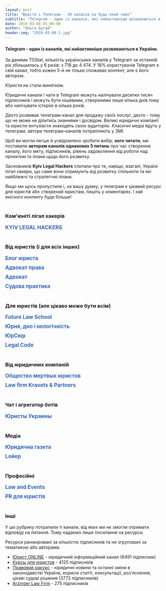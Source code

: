 ```yaml
---
layout: post
title: "Юристи і Телеграм - 20 каналів на будь-який смак"
subtitle: "Telegram - один із каналів, які найактивніше розвиваються в України."
date: 2019-03-08 05:00:00
author: "Ольга Бугай"
header-img: "2019-03-08-1.jpg"
---
```


<h4>Telegram - один із каналів, які найактивніше розвиваються в України.</h4>
<p>За даними TGStat, кількість українських каналів у Telegram за останній рік збільшилась у 6 разів: з 718 до 4 474. У 18% користувачів Telegram є свій канал, тобто кожен 5-й не тільки споживає контент, але є його автором.</p>
<p>Юристи не стали винятком.</p>
<p>Юридичні канали і чати в Telegram можуть налічувати десятки тисяч підписників і можуть бути нішевими, створеними лише кілька днів тому або налічувати історію в кілька років.</p>
<p>Дехто розвиває телеграм-канал для продажу своїх послуг, дехто - тому що не може не ділитись знаннями і досвідом. Великі юридичні компанії та юристи-ентузіасти знаходять свою аудиторію. Класичні медіа йдуть у телеграм, автори телеграм-каналів потрапляють у ЗМІ.</p>
<p>Щоб ви могли легше й усвідомлено зробити вибір, <strong>кого читати</strong>, ми поставили <strong>авторам каналів однакових 5 питань</strong> про час створення каналу, його мету, підписників, рівень задоволення від роботи над проектом та плани щодо його розвитку.</p>
<p>Засновників <strong>Kyiv Legal Hackers</strong> спитали про те, навіщо, взагалі, Україні лігал хакери, що саме вони отримують від розвитку спільноти та які найближчі та стратегічні плани.</p>
<p>Якщо ми щось пропустили і, на вашу думку, у телеграм є цікавий ресурс для юристів або створений юристам, пишіть у коментарях. І хай якісного контенту буде більше!</p>
<h3 style="padding-top:20px">Ком'юніті лігал хакерів</h3>

<div style="margin-bottom: 10px">
<label class="custom-headline" for="c1">KYIV LEGAL HACKERS</label>
<input class="show-check" id="c1" type="checkbox":checked label="KYIV LEGAL HACKERS"/>
<div class="details" style="margin-bottom: 40px">
<div class="telegram-link">
<div class="telegram-img">
<a target="_blank"  href="https://t.me/kyivlegalhackers">
  <img src="{{ site.baseurl }}/img/posts_img/telegramKLH.jpg" />
</a>
</div>
<div class="telegram-description">
<h4><a target="_blank" href="https://t.me/kyivlegalhackers">KYIV LEGAL HACKERS</a></h4>
<div class="telegram-link-gray"><a target="_blank" href="https://t.me/kyivlegalhackers">https://t.me/kyivlegalhackers</a></div>
<div class="telegram-subscribers">526 учасників</div>
</div>
</div>

<p>«Kyiv Legal Hackers - це частина міжнародної спільноти Legal Hackers в 130 містах світу. Тут ми обмінюємося досвідом та будуємо інноваційні рішення у сфері права», - так пишуть про себе лігал-хакери.</p>
<p>Нещодавно Kyiv Legal Hackers формалізували своє становище в державі і офіційно стали громадською організацією.</p>
<p>Щоб краще зрозуміти цінності, на які спираються українські лігал хакери, навіщо працюють над розвитком юридичних інновацій і що планують робити в майбутньому, 4 засновникам поставили однакові 3 питання.</p>
<p>Відповідали <strong>Денис Іванов</strong>, <strong>Валентин Півоваров</strong> та <strong>Діма Форемний</strong>.</p>
<p>У кожного, до речі, є свій цікавий досвід у розвитку юридичних інновацій.</p>

<h3 class="text-center"><img src="{{ site.baseurl }}/img/posts_img/telegramDenis Ivanov.jpg" style="max-width: 180px; border-radius: 50%;" /><div>Денис Іванов</div></h3> 

<p><strong>Навіщо Україні лігал хакери?</strong></p>
<p>Коректніше було б спитати «Навіщо лігал хакерам Україна?» Адже з першого заходу, який відбувся 20 квітня 2017 року в Одесі, за неповних 2 роки, український чаптер став одним із хедлайнерів міжнародного руху. Рахуйте самі:</p>
<ul>
<li>Перший і, поки що єдиний, європейський саміт із учасниками з понад 10 країн світу було організовано та проведено саме в Україні.</li>
<li>Перший у Східній Європі Лігал Тек Хакатон було проведено саме в Україні. Українські амбасадори надихнули та допомогли відкрити і відновити чаптери спільноти у Білорусі, Молдові, Росії, Казахстані, і (найсвіжіша новина), у найінформатизованішій країні Європи, батькивщині «стартап-єдинорогів» - в Естоніі. І це тільки на початок 2019 року. </li>
<li>Саме українських лігал хакерів запрошують для проведення спільних «Демо днів» до Польщі, Іспанії, Киргизстану та Ізраїлю.</li>
<li>Навіть на відстані десятків тисяч кілометрів українські амбасадори консультують та допомагають з проведенням локальних та міжнародних івентів в країнах Азії.</li> 
</ul>
<p>Особисто моя думка, що в України є все для того, щоб бути центром юридичних інновацій. Це звучить дещо абсурдно, враховуючи сучасні проблеми в судовій системі, правоохоронній діяльності та секторах державного і місцевого самоврядування. Але саме знаходження поза зоною комфорту продукує появу проривних ідей та виникнення прошарку талановитих дисрапторів.</p>
<p><strong>Що саме ти отримуєш від розвитку ком'юніті?</strong></p>
<p>Я - архітектор ком’юніті. А що отримує архітектор? Він створює та залишає по собі надбання, яке слугує людству і є основою для подальшого розвитку. У випадку з Лігал Хакерз цим надбанням є екосистема, яка максимально прискорює зріст кожного її суб'єкта - від ідеї до працюючого лігал тек сервісу. І побудувати таку систему із замкненим циклом, твердою основою, міцним партнерством, максимальними міжнародними можливостями і потужною підтримкою з боку національної спільноти та міжнародних колег - це і є першою сходинкою для якісного прориву.</p>
<p><strong>Який бажаний найкращий довгостроковий стратегічний результат і результат, який бажаний протягом цього року?</strong></p>
<p>Минулі півтора роки ми присвятили тому, щоб сформувати ком'юніті та голосно заявити про нього, залучити найкращих та найталановитіших представників сучасної української інноваційної юриспруденції. І нам це вдалось настільки, що третій рік поспіль українці - серед лідерів світових юридичних конкурсів та змагань. А на цьогорічному «Innovation Justice Forum» в Peace Palace в Гаазі кількість представників України перевищила 15 осіб (учасники, спікери, ментори, організатори, команди, партнери, глядачі). Ще три роки тому там було не більше 2 людей від країни. Починаючи з січня 2019 року наша метрика - не кількість учасників, а якість іх знань, досвідченості, їх продуктів та сервісів. Друге завдання на цей рік - це максимальна колаборація з іншими чаптерами. Не раз на рік у межах одноденного саміту. А систематичні івенти, спільні проекти, інтернаціональні команди. Для того, щоб проникнення та обмін досвідом і знаннями був максимально глобалізованим. Ми почали це робити з грудня 2018 року, коли вперше в історії провели одночасно в 4 країнах світу Хакатон з доступу до правосуддя. Більше 60+ команд одночасно створювали сервіси для того, щоб полегшити звичайним людям можливості отримання правової допомоги та захисту своїх прав. Саме в напрямку збільшення охоплення в практичних проектах та заходах я вбачаю наступні успіхи спільноти. Адже на теперішній час - це 10 000+ найіноваційніших юристів у майже 130 країнах світу. Такий потужний юридичний ресурс не може простоювати без користі для людства. Це було б злочином.</p>

<h3 class="text-center"><img src="{{ site.baseurl }}/img/posts_img/telegramValentyn Pivovarov.jpg" style="max-width: 180px; border-radius: 50%;" /><div>Валентин Півоваров</div></h3> 

<p><strong>Навіщо Україні лігал хакери?</strong></p>
<p>Україна є країною з великим потенціалом в IT-індустрії, з дуже розумними і талановитими людьми. У нас багато добрих юристів і непогана теоретична юридична освіта. Разом з тим, у нас багато проблем із правосуддям, із доступом до правосуддя. Багато людей не можуть дозволити собі юридичні послуги, а добрі юридичні послугу коштують дуже дорого. </p>
<p>Україна - частина світу, і Kyiv Legal Hackers потрібні, щоб представляти Україну на міжнародній арені в сфері юридичних інновацій. </p>
<p>По-друге, спільнота - це доступ до міжнародного ком'юніті, до спілкування з однодумцями.</p>
<p>По-третє, розширення власного світогляду. Ти розумієш, що є частиною чогось більшого і можеш мислити не лише в рамках своєї країни. </p>
<p>По-четверте, розвиток і позиціонування України як успішної країни. Україна може бути центром розвитку юридичних інновацій, як мінімум, у Європі. Про нас уже говорять багато де і, в цілому, рівняються на Україну. </p>
<p>Думаю, цей маховик буде тільки розкручуватись. По-п'яте, створення проектів і популяризація надання юридичних послуг онлайн та альтернативного шляху розвитку юридичної професії.</p>
<p><strong>Що саме ти отримуєш від розвитку ком'юніті?</strong></p>
<p>Я особисто отримую надзвичайне натхнення, коли бачу, що в учасників починає щось виходити. Плюс нові знайомства, безумовно. Коли я почав займатись цим ще 4 роки тому, не було нічого. Зараз це виросло в цілий рух в Україні. Взагалі, це мене драйвить. Мова не про якісь конкретні вигоди, які є на поверхні. Усе глибше: коли однодумці створюють проекти... коли в учасників хакатонів горять очі, коли вони їдуть в Гаагу, коли у них змінюється світогляд. Я розумію, що це найкраща винагорода для мене, як для співорганізатора KLH.</p>
<p><strong>Який бажаний найкращий довгостроковий стратегічний результат і результат, який бажаний протягом цього року?</strong></p>
<p>Особисто я хотів би якісно відновитись після моєї участі в проекті PatentBot, тому що це було дуже важко для мене. І почати щось нове. Що саме це буде, поки не можу сказати. Але точно проект буде не для впровадження в Україні або Європі. Або це буде для ринку США, або для ринку Asia-Pacific Region (Гонконг, Сінгапур тощо). У довгостроковій перспективі я би хотів, щоб мій новий проект використовувався багатьма людьми і був ще більшого розмаху, ніж PatentBot, або інші проекти, які я створював до сьогодні. </p>
<p>Щодо KLH, то у нас на цей рік великі плани. Ми хочемо врости вдвічі, а і то і втричі у кількості учасників. Запустити студентські організації KLH на юридичних факультетах вищих навчальних закладів в різних містах. План по івентах розписаний на цілий рік, будемо їх додатково анонсувати. У планах на довгострокову перспективу - зробити Україну центром юридичних інновацій. Незалежно від того, де українці впроваджують свої проекти - в Європі, Америці чи Гонконзі - усі ми підтримуємо один одного і допомагаємо один одному. Можливо, KLH зможе стати акселератором, який допомагатиме зростати legal tech проектам, інвестуватиме у них. Думаю, у 10-річній перспективі це більш, ніж реально.</p>

<h3 class="text-center"><img src="{{ site.baseurl }}/img/posts_img/telegramDima Foremny.jpg" style="max-width: 180px; border-radius: 50%;" /><div>Діма Форемний</div></h3> 

<p><strong>Навіщо Україні лігал хакери?</strong></p>
<p>Kyiv Legal Hackers (KLH) важливі для України тому, що разом українські лігал хакери - це сила, про яку вже знають, без перебільшення, у десятках країн світу. Про нас знають, нами цікавляться, на нас у багатьох випадках рівняються. Крім того, кожен із спільноти KLH може поїхати в 150 міст світу, де вже є відділення Legal Hackers, і там кожного радо приймуть. Це прекрасний шлях для виходу на інші ринки. А поодинці ми просто юристи-диваки, одиночки.</p>
<p><strong>Що саме ти отримуєш від розвитку ком'юніті?</strong></p>
<p>Від розвитку спільноти я отримую відчуття самореалізації, можливість креативити, придумувати та експериментувати із різними проектами. Також я розвиваю свої знання та мережу знайомств. Якоюсь мірою я реалізую свій підприємницький хист. Усе це роблю разом із командою друзів. Як-то кажуть відпочинок - це зміна діяльності. У моєму випадку це ще і допомагає мені в основній роботі в бізнес акселераторі від HiiL. Проект неприбутковий, ми навіть нещодавно відкрили неприбуткову громадську організацію. Це значить, що ми сфокусовані на позитивному впливі на суспільство і на членів спільноти. Думаю, саме це робить KLH популярним. Ми робимо все від душі, згідно із своїми моральними принципами, надихаючись найкращими міжнародними прикладами.</p>
<p><strong>Який бажаний найкращий довгостроковий стратегічний результат і результат, який бажаний протягом цього року?</strong></p>
<p>Довгостроковий результат від діяльності KLH, на мою думку, це - позиціонування України як країни-лідера в юридичних інноваціях. Ці інновації мають допомагати людям, компаніям та державі. Мають створювати додану вартість в Україні і за її межами. Також ми розвиваємо KLH як об’єднуючу платформу, think tank для обміну думками щодо юридичних інновацій серед різних гравців юридичного ринку, державного сектору та всіх інших секторів і професій, і є містком в міжнародний «human cloud» у цій сфері.</p>
<p>До кінця року стратегічний результат, якого ми прагнемо досягти, сформування пулу надійних партнерів серед з юридичного та ІТ ринку України, які допоможуть нам розвивати спільноту та реалізовувати нові проекти. Також KLH має амбіцію бути фронтменами у великій міжнародній ініціативі, яка відбудеться в декількох містах України в кінці року. Підготовка йде вже повним ходом.</p>
</div>
</div>
<h3 style="padding-top:20px">Від юристів (і для всіх інших)</h3>

<div style="margin-bottom: 10px">
<label class="custom-headline" for="c2">Блог юриста</label>
<input class="show-check" id="c2" type="checkbox":checked label="Блог юриста"/>
<div class="details" style="margin-bottom: 40px">
<div class="telegram-link">
<div class="telegram-img">
<a target="_blank"  href="https://t.me/jur_blog">
  <img src="{{ site.baseurl }}/img/posts_img/telegramБлог юриста_лого.jpg" />
</a>
</div>
<div class="telegram-description">
<h4><a target="_blank" href="https://t.me/jur_blog">Блог юриста</a></h4>
<div class="telegram-link-gray"><a target="_blank" href="https://t.me/jur_blog">https://t.me/jur_blog</a></div>
<div class="telegram-subscribers">40436 підписників</div>
</div>
</div>

<h3 class="text-center"><img src="{{ site.baseurl }}/img/posts_img/telegramVolodymyr Golub.jpg" style="max-width: 180px; border-radius: 50%;" /><div>Володимир Голуб</div></h3> 

<p>Блог юриста створений 14 жовтня 2017 року.</p>
<p><strong>Навіщо потрібен Блог юриста?</strong></p>
<p>Розглядаю канал винятково як хобі. Крім каналу, є ще боти https://t.me/jur_blog/1321</p>
<p><strong>Для кого «Блог юриста»?</strong></p>
<p>Для всіх, кому цікаво знати про свої права і стежити за змінами в законодавстві.</p>
<p><strong>Ви задоволені розвитком каналу? Які критерії його успішності ви використовуєте, крім кількості підписників?</strong></p>
<p>Цілком задоволений. Я не витрачаю особисті кошти на рекламу каналу - він рекламується за рахунок продажу реклами на ньому. Кількість передплатників не головне - радує залученість аудиторії і коли ЗМІ посилаються на тебе як на перевірене джерело інформації.</p>
<p><strong>Як ви плануєте розвивати канал?</strong></p>
<p>Поки що мене влаштовує темп розвитку каналу, більший упор робимо на ботів.</p>
</div>
</div>

<div style="margin-bottom: 10px">
<label class="custom-headline" for="c3">Адвокат права</label>
<input class="show-check" id="c3" type="checkbox":checked label="Адвокат права"/>
<div class="details" style="margin-bottom: 40px">
<div class="telegram-link">
<div class="telegram-img">
<a target="_blank"  href="https://t.me/advocatprava">
  <img src="{{ site.baseurl }}/img/posts_img/telegramБлог юриста_лого.jpg" />
</a>
</div>
<div class="telegram-description">
<h4><a target="_blank" href="https://t.me/advocatprava">Адвокат права</a></h4>
<div class="telegram-link-gray"><a target="_blank" href="https://t.me/advocatprava">https://t.me/advocatprava</a></div>
<div class="telegram-subscribers">18470 підписників</div>
</div>
</div>

<h3 class="text-center"><img src="{{ site.baseurl }}/img/posts_img/telegramDenys Golovin.jpg" style="max-width: 180px; border-radius: 50%;" /><div>Денис Головін</div></h3> 

<p>«Адвокат права» створений 29 листопада 2018 года.</p>
<p><strong>Навіщо потрібен «Адвокат права»?</strong></p>
<p>Українські телеграм-канали серйозно відстають від російських каналів. І за кількістю підписників, і за кількістю матеріалу. Я побачив, що ця ніша майже порожня.</p>
<p>Навіть зараз є лише 3 телеграм-канали українських юристів, які варті уваги. Один із них - мій. Усі інші, на жаль, беззмістовні.</p>
<p>Я хотів мати канал, щоб донести свою думку, своє ставлення до якихось подій і фактів. Зараз на каналі не всі матеріали авторські. Коли я бачу якусь проблему або читачі звертаються з питаннями, і при цьому сам не можу підготувати матеріал, а колеги вже розібрались і зробили, то я можу його перепостити.</p>
<p>Тому, у принципі, це ще й безоплатна правова допомога.</p>
<p><strong>Для кого «Адвокат права»?</strong></p>
<p>Зараз я переважно готую матеріали із тих питань, які ставлять читачі. Фактично це - юридична консультація. У нас бідна країна, і на якісну юридичну допомогу не у всіх є кошти.</p>
<p>Канал створювався не з метою залучення клієнтів. Платоспроможний клієнт і так має можливість звернутись до юриста за кваліфікованою юридичною допомогою з правовими висновками і отримати повний супровід свого питання.</p>
<p>Навіть якщо через канал до мене звертаються з якимось питанням, я не беру гроші за консультацію. Мої послуги коштують задорого для людей, які шукають безоплатної допомоги в інтернеті.</p>
<p>Я створив канал для підвищення правової свідомості, правової культури та правових знань. У мене, наприклад, є рубрика, «5 хвилин з адвокатом».</p>
<p><strong>Ви задоволені розвитком каналу? Які критерії його успішності ви використовуєте, крім кількості підписників?</strong></p>
<p>Не дуже. Витрачаю багато часу, сил і коштів на канал. Я купував і продовжую купувати багато реклами в інших телеграм-каналах. Юридична тема - дуже специфічна. Якщо порівняти залучення одного читача на канал новин і залучення одного читача на юридичний канал, то співвідношення буде приблизно 6:1.</p>
<p>Якби я розвивав інший проект, для більш широкої аудиторії, то у мене мабуть було би близько 70 тис підписників. Знаю, що у великих українських телеграм-каналів до 60% читачів накручені. У мне немає мети накручувати читачів.</p>
<p>Я орієнтуюсь не тільки на кількість читачів, але й на їх залучення і кількість охоплення одного посту. У телеграм дуже вузькоспеціалізована публіка. Чим вужча тема каналу, тим менша аудиторія. А юриспруденція не проста для розуміння.</p>
<p>Фактично цей канал - моє хобі.</p>
<p>Один із головних критерії - охоплення посту за 3 дні.</p>
<p>Хочу підкреслити, що розвивати юридичний канал - це дорого.</p>
<p><strong>Як ви плануєте розвивати канал?</strong></p>
<p>Там, де можна було рекламувати мій канал, я уже це уже зробив і не по одному разу. Буду думати над онлайн і навіть офлайн просуванням. Раніше офлайн-сервіси і продукти йшли в інтернет. Тепер, можливо, інтернет-ресурсам варто подивитись в бік офлайну.</p>
<p>Покращуватиму і далі контент. Але щоб люди могли оцінити добрий контент чи ні, треба, щоб вони знали про цей канал у принципі. Але якість матеріалів у першу чергу.</p>
<p>Нарощувати рекламний бюджет, напевно, не буду. 1 підписник в юридичному телеграм-каналі коштує в 5-6 разів дорожче, ніж підписник в каналі новин або анекдотів.</p>
<p>Повторюсь, забудьте думати про пошук клієнтів у телеграм. Ви не повернете навіть 10% того, що вклали, не кажучи про ймовірний заробіток.</p>

</div>
</div>


<div style="margin-bottom: 10px">
<label class="custom-headline" for="c4">Адвокат</label>
<input class="show-check" id="c4" type="checkbox":checked label="Адвокат"/>
<div class="details" style="margin-bottom: 40px">
<div class="telegram-link">
<div class="telegram-img">
<a target="_blank"  href="https://t.me/advocat_ua">
  <img src="{{ site.baseurl }}/img/posts_img/telegramАдвокат права_лого.jpg" />
</a>
</div>
<div class="telegram-description">
<h4><a target="_blank" href="https://t.me/advocat_ua">Адвокат</a></h4>
<div class="telegram-link-gray"><a target="_blank" href="https://t.me/advocat_ua">https://t.me/advocat_ua</a></div>
<div class="telegram-subscribers">9105 підписників</div>
</div>
</div>

<h3 class="text-center"><img src="{{ site.baseurl }}/img/posts_img/telegramOlexandr Garbar.jpg" style="max-width: 180px; border-radius: 50%;" /><div>Олександр Гарбар</div></h3> 

<p>«Адвокат» був створений у жовтні 2017 року.</p>
<p><strong>Навіщо потрібен «Адвокат»?</strong></p>
<p>Канал для мене чисто, як хобі. Люблю робити щось корисне, тому намагаюсь давати контент, за допомогою якого мої читачі будуть більш юридично обізнаними і, як наслідок, їх права не будуть порушуватись, а у кризових ситуаціях читачі знайдуть рішення проблеми. Власне, в цьому і полягає мета мого каналу.</p>
<p><strong>Для кого «Адвокат»?</strong></p>
<p>Канал абсолютно для кожного, хто цікавиться своїми правами. Читачами є в основному представники бізнесу, але також серед читачів є юристи, держслужбовці і навіть певна частина студентів.</p>
<p><strong>Ви задоволені розвитком проекту? Які критерії його успішності ви використовуєте, крім кількості підписників?</strong></p>
<p>Цілком. Відверто кажучи, у мене єдиний критерій успішності - кількість переглядів окремої публікації.</p>
<p><strong>Як ви плануєте розвивати «Адвокат»?</strong></p>
<p>Поки що думаю над стратегією, розумію, що потрібно і можна розвивати цю тему, але через велику завантаженість у зв'язку з юридичною практикою часу на канал небагато, а іноді просто хочеться знайти годин 3 на відпочинок)</p>

</div>
</div>

<div style="margin-bottom: 10px">
<label class="custom-headline" for="c5">Судова практика</label>
<input class="show-check" id="c5" type="checkbox":checked label="Судова практика"/>
<div class="details" style="margin-bottom: 40px">
<div class="telegram-link">
<div class="telegram-img">
<a target="_blank"  href="https://t.me/judicial_practice">
  <img src="{{ site.baseurl }}/img/posts_img/telegramСудова практика.jpg" />
</a>
</div>
<div class="telegram-description">
<h4><a target="_blank" href="https://t.me/judicial_practice">Судова практика</a></h4>
<div class="telegram-link-gray"><a target="_blank" href="https://t.me/judicial_practice">https://t.me/judicial_practice</a></div>
<div class="telegram-subscribers">1608 підписників</div>
</div>
</div>

<h3 class="text-center"><img src="{{ site.baseurl }}/img/posts_img/telegramАндрій_Судова практика.jpg" style="max-width: 180px; border-radius: 50%;" /><div>Андрій Матвійчук</div></h3> 

<p>Канал був створений на початку 2018 року</p>
<p><strong>Навіщо потрібна «Судова практика»?</strong></p>
<p>Канал  є першим етапом створення великої освітньої платформи, яка буде включати інтернет-сайт, сторінку в мережі фейсбук і безпосередньо сам телеграм-канал. Платформа буде спрямована, у першу чергу, на освіту студентів юридичних факультетів вузів, молодих спеціалістів, а також тих юристів, які прагнуть завжди підвищувати свій професійний рівень.</p>
<p><strong>Для кого «Судова практика»?</strong></p>
<p>Цей канал для адвокатів, суддів, нотаріусів, прокурорів, помічників суддів, юрисконсультів, студентів юридичних факультетів, а також для людей, які не працюють юристами, однак цікавляться судовою практикою.</p>
<p><strong>Ви задоволені розвитком проекту? Які критерії його успішності ви використовуєте, крім кількості підписників?</strong></p>
<p>Розвитком каналу загалом задоволений, оскільки близько половини його підписників прийшли органічно, тобто не з реклами, а з рекомендацій друзів чи колег.</p>
<p><strong>Як ви плануєте розвивати «Судову практику»?</strong></p>
<p>Розвивати канал планую подальшою публікацією на ньому цікавої та актуальної інформації для своєї аудиторії. Також буду його рекламувати, оскільки зацікавлений в тому, щоб якомога більше людей дізнались, що отримувати інформацію про судову практику можливо просто на свій смартфон.</p>

</div>
</div>

<h3 style="padding-top:20px">Для юристів (але цікаво може бути всім)</h3>


<div style="margin-bottom: 10px">
<label class="custom-headline" for="c6">Future Law School</label>
<input class="show-check" id="c6" type="checkbox":checked label="Future Law School"/>
<div class="details" style="margin-bottom: 40px">
<div class="telegram-link">
<div class="telegram-img">
<a target="_blank"  href="https://t.me/FutureLawSchool">
  <img src="{{ site.baseurl }}/img/posts_img/telegramFuture Law School.jpg" />
</a>
</div>
<div class="telegram-description">
<h4><a target="_blank" href="https://t.me/FutureLawSchool">Future Law School</a></h4>
<div class="telegram-link-gray"><a target="_blank" href="https://t.me/FutureLawSchool">https://t.me/FutureLawSchool</a></div>
<div class="telegram-subscribers">1338 підписників</div>
</div>
</div>

<h3 class="text-center"><img src="{{ site.baseurl }}/img/posts_img/telegramDenis Ivanov.jpg" style="max-width: 180px; border-radius: 50%;" /><div>Денис Іванов</div></h3> 

<p>Future Law School створений 29 серпня 2018 року.</p>
<p><strong>Навіщо потрібен Future Law School?</strong></p>
<p>Сьогодні юридичні школи всього світу потребують лідерів, у яких є чітке уявлення про майбутнє юридичної професії і про те, як підготувати нинішніх студентів до цього майбутнього.</p>
<p>Зараз клієнти юридичних компаній очікують від юристів глибокого розуміння їх бізнесу і специфіки їх діяльності, скорочення часу на бізнес-процеси і прискорення комунікації, нестандартності мислення і використання технологій.</p>
<p>Крім отримання конвеєрних юридичних послуг, посилилися вимоги до цінностей компанії і технологій юридичного обслуговування.</p>
<p>Формується нове розуміння того, як надавати юридичні послуги. І це зовсім інший набір навичок, ніж ще два-три роки тому.</p>
<p>Ще за пару років відмінності будуть настільки істотні, що тим, хто відстає, доведеться оновлювати команду цілими відділами, щоб продовжувати конкурувати.</p>
<p>Разом зі зміною підходів до правосуддя і юридичного обслуговування еволюціонує і система юридичної освіти.</p>
<p>Щоб відповідати запитам, юридичні школи повинні навчати першокурсників, готуючи їх сьогодні до викликів і можливостей 2023 року.</p>
<p>Мало бути хранителем знань - треба бути візіонером, вміти чути, аналізувати й експериментувати разом зі своїми слухачами.</p>
<p>Мало бути просто порогом входу студента до юриспруденції, треба бути трампліном, з яким було б цікаво співпрацювати будь-якій юридичній школі, юридичної компанії, юридичній спільноті.</p>
<p>Немає часу чекати, поки лідери почнуть проростати з наступного покоління.</p>
<p>Лідерів необхідно зацікавлювати і прокачувати вже сьогодні.</p>
<p>Для цього запущений канал @FutureLawSchool</p>
<p><strong>Для кого Future Law School?</strong></p>
<ul>
<li>Школярам / Абітурієнтам - для професійної орієнтації в сучасних напрямках юриспруденції і можливості перевірки на відповідність цих напрямків навчальних програм юридичних факультетів, шкіл і ВНЗ, до яких вони збираються вступати.</li>
<li>Слухачам / Студентам - для актуалізації поточної програми навчання існуючим трендам і запитам ринку.</li>
<li>Викладачам / Професорам - для підтримки рівня професійної кваліфікації та впровадження нових методик, знань і досвіду в навчальний процес.</li>
<li>Деканам - для своєчасного включення нових напрямків й актуальних курсів до навчальної програми факультету.</li>
<li>Ректорату - для коригування стратегії розвитку навчального закладу з урахуванням ключових трендів і тенденцій.</li>
<li>Експертам профільних органів й організацій - для включення до програми реформ актуальних запитів юридичного та освітнього ринку.</li>
<li>Чинним юристам - для орієнтування в навичках нового покоління юристів.</li>
</ul>
<p><strong>Ви задоволені розвитком проекту? Які критерії його успішності ви використовуєте, крім кількості підписників?</strong></p>
<p>Успішність каналу вимірюється корисністю інформації та змінами у мисленні спільноти, на яку ця інформація розрахована. Кількість підписників/відписників або переглядів, чи відсоток ERR - це, скоріше, маркетингові метрики. Головне, щоб після ознайомлення з черговою новиною читач починав думати, діяти, змінювати своє професійне життя та генерувати нові ідеї, створювати юридичні проекти, сервіси чи продукти для звичайних громадян або для юридичного ринку.</p>
<p>Отримання фідбеку через чат каналу та в директ допомагає орієнтуватись у вподобаннях підписників. Перші результати вже є - вдалося зрушити з місця «зацементовані» підходи та методологоії в юридичних вишах деяких країн, які потроху починають рухатись в напрямку сучасних досягнень та технологій в юриспруденції. Ще далеко до впровадження повноцінних курсів або освітніх програм з legal tech чи юридичних інновацій, але поодинокі панельні дискусії, студентські круглі столи, конференції, які виникають саме завдяки ініціативам читачів каналу - є лакмусовим папірцем того, що я рухаю канал у правильному напрямку.</p>
<p><strong>Як ви плануєте розвивати Future Law School?</strong></p>
<p>Розвиток каналу залежатиме від розвитку індустрії в цілому. Адже канал є відображенням сучасної дійсності, яка відбувається по всьому світу. Він не є площадкою для фантастичних пророцтв або фантазій візіонерів. Хоча для людей, які живуть і працюють у своєму обмеженому професійному світі, на перший погляд іноді так здається, коли вони тільки починають читати канал)) Але за 2-3 тижні вони акліматизуються, стають активними адептами каналу і навіть починають постачати інформацію чи новини, про які я ще не писав).</p>
</div>
</div>


<div style="margin-bottom: 10px">
<label class="custom-headline" for="c8">Юрня, дно і нелогічність</label>
<input class="show-check" id="c8" type="checkbox":checked label="Юрня, дно і нелогічність"/>
<div class="details" style="margin-bottom: 40px">
<div class="telegram-link">
<div class="telegram-img">
<a target="_blank"  href="https://t.me/Jurnia">
  <img src="{{ site.baseurl }}/img/posts_img/telegramЮрня, дно і нелогічність.jpg" />
</a>
</div>
<div class="telegram-description">
<h4><a target="_blank" href="https://t.me/Jurnia">Юрня, дно і нелогічність</a></h4>
<div class="telegram-link-gray"><a target="_blank" href="https://t.me/Jurnia">https://t.me/Jurnia</a></div>
<div class="telegram-subscribers">1213 підписників</div>
</div>
</div>

<h3 class="text-center"><img src="{{ site.baseurl }}/img/posts_img/telegramNikita Pidgayny.jpg" style="max-width: 180px; border-radius: 50%;" /><div>Микита Підгайний</div></h3> 

<p>Перший пост у каналі «Юрня, дно і нелогічність» вийшов 14 грудня 2018 року.</p>
<p><strong>Навіщо потрібна «Юрня, дно і нелогічність»?</strong></p>
<p>Юристи дуже часто роблять чи вимагають нікому непотрібні юридичні дії, документи чи пункти в договорах. Це виглядає як шаманство. Тому ми створили канал, у якому розповідаємо про юрню і обґрунтовуємо її непотрібність. Ми вирімо, що якщо юристи будуть робити менше юрні, то у нас нарешті буде час нормально поспати.</p>
<p><strong>Для кого «Юрня, дно і нелогічність»?</strong></p>
<p>Більшість читачів – це юристи. Але я зустрічаю і підприємців і бухгалтерів (що мене дуже тішить).</p>
<p><strong>Ви задоволені розвитком проекту? Які критерії його успішності ви використовуєте, крім кількості підписників?</strong></p>
<p>Так, задоволений. Я вимірюю динаміку підписок/відписок та кількість переглядів. Іноді, коли ми даємо посилання на сторонні статті, я вимірюю кількість переходів.</p>
<p><strong>Як ви плануєте розвивати «Юрня, дно і нелогічність»?</strong></p>
<p>Канал – це тільки спосіб доставки контенту. Найближчим часом у його роботі нічого не зміниться. Але на доповнення до каналу, ми працюємо над базою знань, де будемо збирати усі матеріали. Вона буде безкоштовною і дослідження можна буде легко відправити своєму контрагенту.</p>
</div>
</div>

<div style="margin-bottom: 10px">
<label class="custom-headline" for="c7">ЮрСюр</label>
<input class="show-check" id="c7" type="checkbox":checked label="ЮрСюр"/>
<div class="details" style="margin-bottom: 40px">
<div class="telegram-link">
<div class="telegram-img">
<a target="_blank"  href="https://t.me/lawnonsense">
  <img src="{{ site.baseurl }}/img/posts_img/telegramЮрСюр.jpg" />
</a>
</div>
<div class="telegram-description">
<h4><a target="_blank" href="https://t.me/lawnonsense">ЮрСюр</a></h4>
<div class="telegram-link-gray"><a target="_blank" href="https://t.me/lawnonsense">https://t.me/Jurnia</a></div>
<div class="telegram-subscribers">420 підписників</div>
</div>
</div>

<h3 class="text-center"><img src="{{ site.baseurl }}/img/posts_img/telegramStanislav Kuniansky.jpg" style="max-width: 180px; border-radius: 50%;" /><div>Станіслав Кунянський</div></h3> 

<p>Перший пост у «ЮрСюр» був написаний у жовтні 2018 року.</p>
<p><strong>Навіщо потрібен «ЮрСюр»?</strong></p>
<p>Канал - мій спосіб щось змінити у професії: розпалювати ненависть та ворожнечу до канцеляриту, совковості в юридичних документах, а також до нечесного методу читання правових норм.</p>
<p><strong>Для кого «ЮрСюр»?</strong></p>
<p>Перш за все, для мене. Так я заспокоюю своє сумління, адже знаннями потрібно ділитися, а не ставитися до них, як до особистого скарбу. Читачі — люди, небайдужі до права.</p>
<p><strong>Ви задоволені розвитком проекту? Які критерії його успішності ви використовуєте, крім кількості підписників?</strong></p>
<p>Задоволений. У Telegram, як на мене, немає інших об’єктивних критеріїв успішності, окрім кількості підписників.</p>
<p><strong>Як ви плануєте розвивати «ЮрСюр»?</strong></p>
<p>Планую продовжувати писати те, про що більше ніхто не пише. Без, прости боже, оригінального контенту, ніякого розвитку не буде.</p>
</div>
</div>


<div style="margin-bottom: 10px">
<label class="custom-headline" for="c9">Legal Code</label>
<input class="show-check" id="c9" type="checkbox":checked label="Legal Code"/>
<div class="details" style="margin-bottom: 40px">
<div class="telegram-link">
<div class="telegram-img">
<a target="_blank"  href="https://t.me/legalcode">
  <img src="{{ site.baseurl }}/img/posts_img/telegramLegal Code_logo.jpg" />
</a>
</div>
<div class="telegram-description">
<h4><a target="_blank" href="https://t.me/legalcode">Legal Code</a></h4>
<div class="telegram-link-gray"><a target="_blank" href="https://t.me/legalcode">https://t.me/Jurnia</a></div>
<div class="telegram-subscribers">420 підписників</div>
</div>
</div>

<h3 class="text-center"><img src="{{ site.baseurl }}/img/posts_img/telegramAndriy Kostenko.jpg" style="max-width: 180px; border-radius: 50%;" /><div>Андрій Костенко</div></h3> 

<p>Legal Code створений 1 березня 2019 року.</p>
<p><strong>Навіщо потрібен Legal Code?</strong></p>
<p>Зближення права та кібернетики буде все більше вимагати від юристів розуміння алгоритмів, особливостей роботи комп'ютерної техніки та програм. А вміння програмувати ставатиме конкурентною перевагою. Тому Legal Code має допомогти тим юристам, які вже всерйоз замислюються над навчанням програмуванню, а також тим, хто розвиває технологічні продукти опосередковано. Тут буде м'ясо. Я не буду розповідати про те, що ми вже в 21-му столітті і світ змінюється. Будуть конкретні історії, зрозумілі приклади, логіка і трошки математики. Може, інколи будуть трохи спонтанні думки. Але обіцяю, що все буде заряджене живою практикою, а не запиленим вишукуванням.</p>
<p><strong>Для кого Legal Code?</strong></p>
<p>Давно хотів зібрати своєрідне ком'юніті юристів-програмістів, а також тих юристів (і студентів), які планують чи мріють програмувати. Можливо, навіть не обов'язково юристів, але обов'язково тих, хто любить/хоче створювати технологічні продукти своїми руками, а не чужими.</p>
<p><strong>Ви задоволені розвитком проекту? Які критерії його успішності ви використовуєте, крім кількості підписників?</strong></p>
<p>Так, цілком, запуск відбувся краще, ніж я очікував. Важливі критерії для мене – виникнення дискусії навколо тематики каналу та зворотній зв'язок (наприклад, кількість надісланих питань, які варто охопити). Це в мене перший досвід, спеціально цьому не навчався, інших критеріїв поки не бачу. Я радий тому, що між ідеєю зробити такий канал і його запуском минуло лише три дні.</p>
<p><strong>Як ви плануєте розвивати Legal Code?</strong></p>
<p>Планую зробити кілька рубрик за тематикою каналу і чергувати їх, відслідковуючи вподобання читачів. У якийсь момент треба буде запустити чат за тематикою каналу. Можливо, створюватиму якісь довідкові матеріали і ділитимусь ними. Також було б непогано знайти і заохотити до створення контенту людей з досвідом програмування.</p>
</div>
</div>

<h3 style="padding-top:20px">Від юридичних компаній</h3>


<div style="margin-bottom: 10px">
<label class="custom-headline" for="c10">Общество мертвых юристов</label>
<input class="show-check" id="c10" type="checkbox":checked label="Общество мертвых юристов"/>
<div class="details" style="margin-bottom: 40px">
<div class="telegram-link">
<div class="telegram-img">
<a target="_blank"  href="https://t.me/AxonPartners">
  <img src="{{ site.baseurl }}/img/posts_img/telegramОбщество мертвых юристов.jpg" />
</a>
</div>
<div class="telegram-description">
<h4><a target="_blank" href="https://t.me/AxonPartners">Общество мертвых юристов </a></h4>
<div class="telegram-link-gray"><a target="_blank" href="https://t.me/AxonPartners">https://t.me/AxonPartners</a></div>
<div class="telegram-subscribers">2087 підписників</div>
</div>
</div>

<h3 class="text-center"><img src="{{ site.baseurl }}/img/posts_img/telegramDima Gadomsky.jpg" style="max-width: 180px; border-radius: 50%;" /><div>Діма Гадомський</div></h3> 

<p>«Общество мертвых юристов» було створено у 2017 році. Точно вже не згадаю, коли. Це не було видатною подією.</p>
<p><strong>Навіщо потрібно «Общество мертвых юристов»?</strong></p>
<p>Ну, по-перше, нам є що сказати. По друге всі аксонівські партнери підписані на багато ТГ каналів. Ми пересилаємо одне одному постіки Заліни Маршенкулової (обережно, там радикальний фемінізм) чи Олександри Мельникової (про англійське право, але дуже смішно). Хотілося вписатися в цей двіж зі своїм тоненьким голоском. Мета - ділитися з іншими тим, що ми читаємо і думаємо про юридичний ринок.</p>
<p><strong>Для кого «Общество мертвых юристов»?</strong></p>
<p>Канал для партнерів юрфірм і юристів, які думають про юриспруденцію як про бізнес. Хто його читає я достеменно не знаю. Думаю, відсотків 50% - українські юристи. Інші 50% ділять між собою білоруські, російські юристи. Також нас читають юристи з Казахстану і Молдови. Можливо ще хтось, я хз. Ми не проводили опитувань (хоча варто).</p>
<p><strong>Ви задоволені розвитком проекту? Які критерії його успішності ви використовуєте, крім кількості підписників?</strong></p>
<p>Я особисто дуже задоволений тим, що він є, бо туди можна написати текст. Є таке відчуття, коли в голові народилась думка і навіть вже у формі тексту. А діти його нікуди, бо для ФБ він занадто скучний, а для Медіуму занадто короткий і не структурований. Тримати його в собі складно, а тут хоба, і є ТГ канал.</p>
<p>Основний показник для Аксону і для всіх наших проектів соцмережах - конверсія («Спілка мертвих юристів» - це проект Аксонів (юридична компанія Axon Partners), який ми дуже мріємо перетворити на колективний проект). У Telegram, взагалі, дуже висока конверсія. У нас вона була під 90%, але після того, як ми стрімко (реально стрімко, просто вжух) набрали +1к підписників, конверсія трохи впала.</p>
<p><strong>Як ви плануєте розвивати «Общество мертвых юристов»?</strong></p>
<p>Ніяких особливих планів. Хіба що тепер у канал пишуть тексти кілька людей, а не один я. Є контент-план, ідеї про кооперацію з іншими каналами і навіть кілька геніальних текстів.</p>
</div>
</div>


<div style="margin-bottom: 10px">
<label class="custom-headline" for="c11">Law firm Kravets & Partners</label>
<input class="show-check" id="c11" type="checkbox":checked label="Law firm Kravets & Partners"/>
<div class="details" style="margin-bottom: 40px">
<div class="telegram-link">
<div class="telegram-img">
<a target="_blank"  href="https://t.me/knpartners">
  <img src="{{ site.baseurl }}/img/posts_img/telegramLaw firm Kravets & Partners.jpg" />
</a>
</div>
<div class="telegram-description">
<h4><a target="_blank" href="https://t.me/knpartners">Law firm Kravets & Partners</a></h4>
<div class="telegram-link-gray"><a target="_blank" href="https://t.me/knpartners">https://t.me/knpartners</a></div>
<div class="telegram-subscribers">1318 підписників</div>
</div>
</div>

<h3 class="text-center"><img src="{{ site.baseurl }}/img/posts_img/telegramРостислав Кравець.jpg" style="max-width: 180px; border-radius: 50%;" /><div>Ростислав Кравець</div></h3> 

<p>Канал Law firm Kravets & Partners був створений в березні 2017 року.</p>
<p><strong>Навіщо потрібен Law firm Kravets & Partners?</strong></p>
<p>Як зазначено в самому описі каналу, він створений з метою обміну практичним досвідом, судовою практикою, корисною інформацією та новинами юридичного суспільства України.</p>
<p><strong>Для кого Law firm Kravets & Partners?</strong></p>
<p>Канал орієнтований на практикуючих юристів та осіб, які цікавляться розвитком права в Україні. Як продемонструвала практика, обмін досвідом та судовою практикою йде досить активно й підписникам це подобається. На каналі практично відсутня реклама і пропозиції юрпослуг, що його робить майданчиком якраз для спілкування.</p>
<p><strong>Ви задоволені розвитком проекту? Які критерії його успішності ви використовуєте, крім кількості підписників?</strong></p>
<p>Я особисто задоволен розвитком каналу. Це ще один шлях для комунікацій з колегами та клієнтами, розвитку та самовдосконалення. Найголовніший критерій, на мій погляд, це постійне спілкування.</p>
<p><strong>Як ви плануєте розвивати Law firm Kravets & Partners?</strong></p>
<p>На мій погляд розвиток, це - розміщення нової судової практики та постійний обмін досвідом на теми, що цікавлять підписників.</p>
</div>
</div>

<h3 style="padding-top:20px">Чат і агрегатор ботів</h3>

<div style="margin-bottom: 10px">
<label class="custom-headline" for="c12">Юристы Украины</label>
<input class="show-check" id="c12" type="checkbox":checked label="Юристы Украины"/>
<div class="details" style="margin-bottom: 40px">
<div class="telegram-link">
<div class="telegram-img">
<a target="_blank"  href="https://t.me/Ukrainian_lawyers">
  <img src="{{ site.baseurl }}/img/posts_img/telegramЮристы Украины_лого.jpg" />
</a>
</div>
<div class="telegram-description">
<h4><a target="_blank" href="https://t.me/Ukrainian_lawyers">Юристы Украины</a></h4>
<div class="telegram-link-gray"><a target="_blank" href="https://t.me/Ukrainian_lawyers">https://t.me/Ukrainian_lawyers</a></div>
<div class="telegram-subscribers">10369 учасників чату</div>
</div>
</div>

<h3 class="text-center"><img src="{{ site.baseurl }}/img/posts_img/telegramOlexandr Leventov.jpg" style="max-width: 180px; border-radius: 50%;" /><div>Олександр Лєвєвнтов</div></h3> 

<p>«Юристы Украины» створені близько року тому.</p>
<p><strong>Навіщо потрібні «Юристы Украины»?</strong></p>
<p>«Юристы Украины» - канал, у якому агрегуються різні юридичні чати і запити клієнтів.</p>
<p>Це почалось через те, що наша компанія Legal Protection мала внутрішній попит. Наприклад, звертались клієнти з іншого міста або потребували допомоги з тієї практики, яка для нас не основна. Раніше мені треба було шукати партнерів. Зараз за рахунок чата це зробити набагато простіше. Чат допомагає юристам зекономити час на пошук підрядника.</p>
<p>Коли ми тільки впровадили бота, юристів у чаті було ще не багато. Тоді працівники Legal Protection самі надавали консультації й, у тому числі, могли брати звідти платні замовлення.</p>
<p>Зараз бот бере клієнтське замовлення і відправляє його в чат. Далі кожен юрист може обрати для себе питання. Клієнту прийде повідомлення, що певний юрист готовий проконсультувати. Потім клієнт і юрист самі домовляються, це буде платна чи безкоштовна консультація.</p>
<p>Чат працює також на імідж компанії. Коли до нас приходять нові працівники, і ми розповідаємо про нашу розробку, вони часто бувають вражені.</p>
<p><strong>Для кого «Юристы Украины»?</strong></p>
<p>Для юристів, яким потрібні клієнти, і для людей, яким потрібна консультація юристів.</p>
<p>Спочатку у компанії Legal Protection був чат у viber. Після того, як ми досягли максимальної кількості учасників (більше 250), почали шукати альтернативні варіанти. Так створили чат для юристів у Telegram.</p>
<p>Поступово в чат почали додаватись клієнти і просити допомоги. Це було неефективно, бо перетворювалось на масову консультацію, і людина не отримувала ніякої користі.</p>
<p>Тоді ми вирішили закрити доступ для клієнтів у чат і зробити можливість звертатись до юриста через бота. Фактично бот бере запит клієнта і передає його в інший, спеціалізований чат.</p>
<p>Юристи були згруповані по профільних чатах: кримінальне право, сімейне тощо - клієнт може обрати ту категорію, якій відповідає його запиту.</p>
<p>Зараз це некомерційний проект. Але у майбутньому він може бути монетизований.</p>
<p><strong>Ви задоволені розвитком проекту? Які критерії його успішності ви використовуєте, крім кількості підписників?</strong></p>
<p>Не задоволений. Програмісти, які розробляли цей проект, просто зникли з усім кодом. Цей негативний досвід сильно загальмував розвиток. А новим програмістам важко працювати зі старим кодом.</p>
<p>Критерій успішності - монетизація. Планували заробляти на рекламі тих послуг і товарів, чия цільова аудиторія юристи. По-друге, ми думали зробити біржу документів, щоб юрист міг вивантажити свій шаблон документу і виставити за нього ціну. Головна модель і та, яку ми збираємось зараз спробувати, розвиток платного чату, коли юристи платять за участь у ньому. Це чат з продажу компаній.</p>
<p><strong>Як ви плануєте розвивати «Юристы Украины»?</strong></p>
<p>У проект уже було вкладено багато часу та грошей, і поки що він збитковий. Якщо юристи будуть готові платити за закритий комерційний чат, то ми будемо розвиватись у цьому напрямку. Якщо ні, то проект продовжить існувати в теперішньому вигляді.</p>
<p>У мене є інші проекти в Telegram, які не пов'язані з юриспруденцією, і вони заробляють. У мене склалась така думка, що створювати продукти для юристів - не надто вдячна робота. Цей ринок дуже важко сприймає нові підходи. З будь-якою іншою аудиторії набагато легше працювати.</p>
<p>Коли запускали проект, планувати брати участь у конкурсах і залучати інвестиції. Якби у мене не виникли труднощі з програмістами, можливо, так і було би.</p>
</div>
</div>

<h3 style="padding-top:20px">Медіа</h3>

<div style="margin-bottom: 10px">
<label class="custom-headline" for="c13">Юридична газета</label>
<input class="show-check" id="c13" type="checkbox":checked label="Юридична газета"/>
<div class="details" style="margin-bottom: 40px">
<div class="telegram-link">
<div class="telegram-img">
<a target="_blank"  href="https://t.me/yur_gazeta">
  <img src="{{ site.baseurl }}/img/posts_img/telegramЮридична газета.jpg" />
</a>
</div>
<div class="telegram-description">
<h4><a target="_blank" href="https://t.me/knpartners">Юридична газета</a></h4>
<div class="telegram-link-gray"><a target="_blank" href="https://t.me/yur_gazeta">https://t.me/yur_gazeta</a></div>
<div class="telegram-subscribers">3621 підписник</div>
</div>
</div>

<h3 class="text-center"><img src="{{ site.baseurl }}/img/posts_img/telegramОлена Осмоловська.jpg" style="max-width: 180px; border-radius: 50%;" /><div>Олена Осмоловська</div></h3> 

<p>Канал «Юридична газета» створений рік тому.</p>
<p><strong>Навіщо потрібен канал «Юридична газета»?</strong></p>
<p>Зручність та популярність месенджерів серед читачів. Ми пішли за своїм читачем. Використовуємо телеграм-канал для кращої комунікації зі своїми читачами. Можна також використовувати як інструмент для ведення та просування бізнесу, для онлайн маркетингу. Цукерберг постійно змінює алгоритми для паблік сторінок та обмежує аудиторію. Тому охоплення аудиторії в соцмережах зменшується. Телеграм, натомість, дає 100% охоплення та контакт зі своєю цільовою аудиторією.</p>
<p><strong>Для кого канал «Юридична газета»?</strong></p>
<p>В основному, це молодь. Віком від 18 до 37. Міленіали та покоління z.</p>
<p><strong>Ви задоволені розвитком проекту? Які критерії його успішності ви використовуєте, крім кількості підписників?</strong></p>
<p>Для нас головне - лояльність читача, задоволення читача. І обізнаність про бренд.</p>
</div>
</div>


<div style="margin-bottom: 10px">
<label class="custom-headline" for="c14">Lойер</label>
<input class="show-check" id="c14" type="checkbox":checked label="Lойер"/>
<div class="details" style="margin-bottom: 40px">
<div class="telegram-link">
<div class="telegram-img">
<a target="_blank"  href="https://t.me/loyer_ua">
  <img src="{{ site.baseurl }}/img/posts_img/telegramLойер.jpg" />
</a>
</div>
<div class="telegram-description">
<h4><a target="_blank" href="https://t.me/loyer_ua">Lойер</a></h4>
<div class="telegram-link-gray"><a target="_blank" href="https://t.me/loyer_ua">https://t.me/loyer_ua</a></div>
<div class="telegram-subscribers">3621 підписник</div>
</div>
</div>

<h3 class="text-center"><img src="{{ site.baseurl }}/img/posts_img/telegramЯна Собко.jpg" style="max-width: 180px; border-radius: 50%;" /><div>Яна Собко</div></h3> 

<p>Канал Lойер був створений в кінці серпня 2017 року (якщо бути точними — 29.08). На той час в Україні просування новин через телеграм-канали лише зароджувалось. Для нас це був цікавий експеримент.</p>
<p><strong>Навіщо потрібен Lойер?</strong></p>
<p>Насправді, канал для нас важливий. Це цілий окремий світ, який потребує особливого підходу. Із самого початку ми розуміли, що подача контенту в ньому має відрізнятися від інших наших ресурсів. Однак нам довелося пройти непростий шлях пошуку, перш ніж ми знайшли свій підхід до аудиторії в каналі. Що головне — у нас велика взаємодія з читачем. Власне це і є нашою метою — відчувати, розуміти і взаємодіяти з аудиторією.</p>
<p><strong>Для кого канал Lойер?</strong></p>
<p>Канал для юристів і тих, хто цікавиться правом. Ми час від часу проводимо опитування, і з відгуків зрозуміло, що більшість людей юристи. Однак, ми не консервативні в цьому. Постійно знаходимось в пошуку нових форм взаємодії із фоловерами, намагаємось бути цікавими для всіх.</p>
<p><strong>Ви задоволені розвитком проекту? Які критерії його успішності ви використовуєте, крім кількості підписників?</strong></p>
<p>Загалом задоволені. Звісно, хочеться його ще більше розвинути, популяризувати, та ми впевнені - все ще попереду. Критерієм успішності для нас є показник відгуків читачів на наші опитування, або ж реакція людей на той чи інший контент. Також досить важливим показником є повідомлення людей, які пишуть, що читають наш канал. Крім того, іноді на пошту приходять листи з пропозиціями висвітлити ту чи іншу тему, яка, на думку читачів, була б цікавою.</p>
<p><strong>Як ви плануєте розвивати Lойер?</strong></p>
<p>Питання не з простих. Розвивати канал нелегко, адже телеграм-аудиторія — специфічна. Сьогодні вони до тебе приходять, а завтра легко можуть відписатися. Тому завдання №1 — підтримувати кількісний показник читачів, давати регулярно цікавий контент, взаємодіяти з ними. Другим важливим критерієм розвитку каналу є його популяризація. Звісно, ми час від часу робимо внутрішню рекламу каналу, до прикладу, на нашій сторінці Фейсбук. Та як показує практика - це абсолютно різні аудиторії. Тому наступним нашим кроком буде пошук телеграм-каналів з якими можна зробити колаборацію. Ну і третє, що важливо — потрібно постійно тримати руку на пульсі останніх тенденцій і давати читачеві те, що він потребує саме сьогодні.</p>
</div>
</div>

<h3 style="padding-top:20px">Професійні</h3>

<div style="margin-bottom: 10px">
<label class="custom-headline" for="c15">Law and Events</label>
<input class="show-check" id="c15" type="checkbox":checked label="Law and Events"/>
<div class="details" style="margin-bottom: 40px">
<div class="telegram-link">
<div class="telegram-img">
<a target="_blank"  href="https://t.me/lawandevents">
  <img src="{{ site.baseurl }}/img/posts_img/telegramLaw and Events.jpg" />
</a>
</div>
<div class="telegram-description">
<h4><a target="_blank" href="https://t.me/lawandevents">Law and Events</a></h4>
<div class="telegram-link-gray"><a target="_blank" href="https://t.me/lawandevents">https://t.me/loyer_ua</a></div>
<div class="telegram-subscribers">1051 підписник</div>
</div>
</div>

<h3 class="text-center"><img src="{{ site.baseurl }}/img/posts_img/telegramAnna Bilotil.jpg" style="max-width: 180px; border-radius: 50%;" /><div>Ганна Білотіл</div></h3> 

<p>Канал був створений 24.02.2018 г. на Global Legal Hackathon – Ukraine.</p>
<p><strong>Навіщо вам канал у Telegram? Яка його мета?</strong></p>
<p>Law & Events – це світ юридичних івентів. Ми вважаємо, що він повинен бути доступним для кожного незалежно, чи це буде месенджер, чи веб-ресурс. А тому Telegram - один з ідеальних каналів реалізації ідеї Law & Events. У нашому каналі розміщуємо афішу не лише із суто юридичних івентів, але і з суміжних тематик. Ділимось корисною інформацією про розвиток власного бренду, даємо поради щодо нетворкінгу.</p>
<p><strong>Для кого цей канал? Хто його читачі?</strong></p>
<p>Це юристи, які прагнуть розвиватись, збагачувати свої знання, розширювати коло контактів та бути в курсі тенденцій у сфері права. Коло наших підписників досить широке – від студентів до партнерів юрфірм та діячів правничої науки.</p>
<p><strong>Ви задоволені розвитком каналу? Які критерії його успішності ви використовуєте, крім кількості підписників?</strong></p>
<p>Ми захоплені нашою ідеєю та радіємо кожному етапу розвитку проекту. Для нас важливо, аби проект був корисним для наших підписників. А тому завжди слідкуємо за кількістю переглядів постів, реакціями на опитування.</p>
<p><strong>Як ви плануєте розвивати канал?</strong></p>
<p>Нам приємно бачити, що юристів цікавить світ юридичних івентів. Law & Events намагається зробити його зрозумілим та цікавим. А тому, окрім самих івентів, ми вже розміщуємо інформацію про розвиток власного бренду та поради щодо нетворкінгу. У подальшому плануємо змінити формат на розміщення інформації у добірках за темами, місцями проведення, аудиторіями. Також будемо додавати актуальні статті, legaltech-новини, огляди івентів.</p>
</div>
</div>


<div style="margin-bottom: 10px">
<label class="custom-headline" for="c16">PR для юристів</label>
<input class="show-check" id="c16" type="checkbox":checked label="PR для юристів"/>
<div class="details" style="margin-bottom: 40px">
<div class="telegram-link">
<div class="telegram-img">
<a target="_blank"  href="https://t.me/PRforLawyers">
  <img src="{{ site.baseurl }}/img/posts_img/telegramPR для юристів.jpg" />
</a>
</div>
<div class="telegram-description">
<h4><a target="_blank" href="https://t.me/lawandevents">PR для юристів</a></h4>
<div class="telegram-link-gray"><a target="_blank" href="https://t.me/PRforLawyers">https://t.me/PRforLawyers</a></div>
<div class="telegram-subscribers">204 підписники</div>
</div>
</div>

<h3 class="text-center"><img src="{{ site.baseurl }}/img/posts_img/telegramВіка Папарига.jpg" style="max-width: 180px; border-radius: 50%;" /><div>Віка Папарига</div></h3> 

<p>Канал «PR для юристів» створила рівно місяць назад, 4 лютого.</p>
<p><strong>Навіщо потрібен «PR для юристів»?</strong></p>
<ul>
<li>Це канал-оберіг від поганого тону в комунікаціях.</li>
<li>Розповідаю про гігієнічні правила в комунікаціях.</li>
<li>Ділюся простими, але потрібними інструментами в публічній роботі.</li>
<li>Показуватиму піарне дно, вчинене через незнання, хочеться вірити.</li>
<li>Буде спеціальна рубрика питання-відповіді як на міні-консультаціях.</li>
</ul>
<p>Моя місія — заразити любов’ю до піару якомога більше юристів та підсадити їх на голку задоволення від результатів публічності :) Тоді вони працюватимуть над своїм професійним розвитком постійно і системно, оскільки популярність вже зобов’язує бути кращим.</p>
<p><strong>Для кого «PR для юристів»?</strong></p>
<p>Юристи та адвокати, які хочуть:</p>
<ul>
<li>бути не тільки професіоналами своєї справи, але й свідомо та вміло комунікувати про свої можливості, успіхи та досягнення.</li>
<li>бути брендом та мати своїх прихильних клієнтів, однодумців та партнерів.</li>
<li>тямити як формується репутація та що на неї впливає.</li>
<li>будувати довірливі відносини зі ЗМІ та іншими цільовими аудиторіями.</li>
</ul>
<p>А також новачки у піарі, щоб краще розуміти як працювати з юристами і що від них очікувати.</p>
<p><strong>Ви задоволені розвитком каналу? Які критерії його успішності ви використовуєте, крім кількості підписників?</strong></p>
<p>Я тестую гіпотези про контент, формати та дні. У мене 200 підписників. Закидую матеріал 1-2 рази на тиждень. Тому для мене зараз критерії не в кількості, а в якості. Важливий зворотній зв’язок, що людей тОркає мій матеріал. Вони впізнають себе чи колег. На кшталт «оце так контент, наскільки ж він реалістичний», «із задоволенням читаю канал, якраз остання тема — в тему)», «як знайомо», «нарешті цей список створений».</p>
<p><strong>Як ви плануєте розвивати «PR для юристів»?</strong></p>
<p>Поки я розказала про свій канал тільки своїм друзям у фб, а також Lойер анонсував новину. Просування каналу — вкрай важливо. Довго на власному ентузіазмі не протягнеш і люди охоче приєднуються до живого каналу, де вирують коментарі та реакції. Крім чек-лістів, антипорад та інструментів, що роблю зараз, планую робити короткі подкасти з потужними експертами. Вже є бачення та домовленості, розбирати помилки юристів та забезпечувати лайфхаками для їхнього буденного професійного життя. Плюс заохочую, щоб люди самі мені писали про свої ситуації. Наприклад, вже журналісти надсилають, які в них антикейси складаються по комунікації з юристами чи піарниками юридичних компаній.</p>
</div>
</div>

<h3 style="padding-top:20px">Інші</h3>

<p>У цю рубрику потрапили ті канали, від яких ми не змогли отримати відповіді на питання. Тому надаємо лише посилання на ресурси.</p>
<p>Ресурси ранжировані за кількістю підписників та не згруповані за тематикою або авторами.</p>

<ul>
<li><a href="https://t.me/jur_online" target="_blank">Юрист ONLINE</a> - юридичний інформаційний канал (8491 підписник)</li>
<li><a href="https://t.me/bca_education" target="_blank">Курсы для юристов</a> - 4125 підписніків</li>
<li><a href="https://t.me/lex_info" target="_blank">Правовий ракурс</a> - юридичні новини та останні зміни в законодавстві України, корисні статті, консультації, роз'яснення, цікаві судові рішення (3772 підписників)</li>
<li><a href="https://t.me/arzingerlawfirm" target="_blank">Arzinger Law Firm</a> - 275 підписників</li>
</ul>


<style>
.details {
  display: none;
}

.show-check {
  display: none;
}

.show-check:checked + .details {
  display: block !important;
}

label {
  cursor: pointer;
}

.custom-headline {
  font-size: 1.2em;
  font-weight: bold;
  color: #3366BB;
}

.telegram-link {
  display: flex;
  width: 99%;
  flex-direction: row;
  border: 1px solid #CCC;
  margin: 20px 0px;
  max-width: 99%;
}

.telegram-img {
  flex-grow: 1;
  max-width: 140px;
  padding:10px;
}

.telegram-img img {
  width: 100%;
}

.telegram-description {
  padding-left: 20px;
  flex-basis: auto;
  flex-grow: 1;
}

.telegram-description:hover {
  background: #EEE;
}

.telegram-link h4 {
  font-size: 1.5em;
  margin-block-end: 5px;
}

.telegram-link h4 a {
  text-decoration: none;
}

.telegram-link-gray a {
  color: #666;
  text-decoration: none;
}

.telegram-subscribers {
  font-size: 1.2em;
  margin-top:20px;
  border-left: solid 10px #CCC;
  padding-left: 10px;
}

.text-center {
  text-align: center;
}

.hide, .show {
  text-decoration: none;
}
</style>